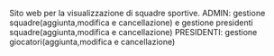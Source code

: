 Sito web per la visualizzazione di squadre sportive. 
ADMIN: gestione squadre(aggiunta,modifica e cancellazione) e gestione presidenti squadre(aggiunta,modifica e cancellazione)
PRESIDENTI: gestione giocatori(aggiunta,modifica e cancellazione)
